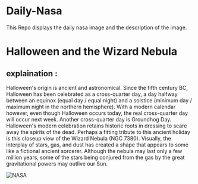 # Daily-Nasa

This Repo displays the daily nasa image and the description of the image.

<!--NASA-->
# Halloween and the Wizard Nebula
## explaination :

Halloween's origin is ancient and astronomical.  Since the fifth century BC, Halloween has been celebrated as a cross-quarter day, a day halfway between an equinox (equal day / equal night) and a solstice (minimum day / maximum night in the northern hemisphere).  With a modern calendar however, even though Halloween occurs today, the real cross-quarter day will occur next week.  Another cross-quarter day is Groundhog Day. Halloween's modern celebration retains historic roots in dressing to scare away the spirits of the dead.  Perhaps a fitting tribute to this ancient holiday is this closeup view of the Wizard Nebula (NGC 7380).  Visually, the interplay of stars, gas, and dust has created a shape that appears to some like a fictional ancient sorcerer. Although the nebula may last only a few million years, some of the stars being conjured from the gas by the great gravitational powers may outlive our Sun.

![NASA](https://apod.nasa.gov/apod/image/2310/WizardCenter_McInnis_960.jpg)
<!--/NASA-->